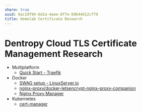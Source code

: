 ```yaml
---
share: true
uuid: 8ac19f94-6d2a-4aee-8f7e-69644d12cf79
title: Homelab Certificate Research
---
```

# Dentropy Cloud TLS Certificate Management Research

* Multiplatform
  * [Quick Start - Traefik](https://doc.traefik.io/traefik/getting-started/quick-start/)
* Docker
  * [SWAG setup - LinuxServer.io](https://docs.linuxserver.io/general/swag)
  * [nginx-proxy/docker-letsencrypt-nginx-proxy-companion](https://github.com/nginx-proxy/docker-letsencrypt-nginx-proxy-companion)
  * [Nginx Proxy Manager](https://nginxproxymanager.com/)
* Kubernetes
  * [cert-manager](https://cert-manager.io/)
